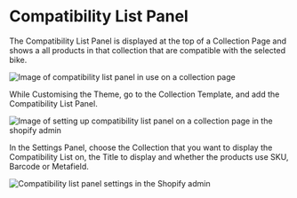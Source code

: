 # Compatibility List Panel

The Compatibility List Panel is displayed at the top of a Collection Page and shows a all products in that collection that are compatible with the selected bike.

![Image of compatibility list panel in use on a collection page](https://ecommerce.bikematrix.io/build/_assets/Compatible-List-6LX3GJ44.png)

While Customising the Theme, go to the Collection Template, and add the Compatibility List Panel.

![Image of setting up compatibility list panel on a collection page in the shopify admin](https://ecommerce.bikematrix.io/build/_assets/Theme-Compatible-List-OT4SRJNH.png)

In the Settings Panel, choose the Collection that you want to display the Compatibility List on, the Title to display and whether the products use SKU, Barcode or Metafield.

![Compatibility list panel settings in the Shopify admin](https://ecommerce.bikematrix.io/build/_assets/Theme-Compatible-List-Settings-XV5X3PYZ.png)
